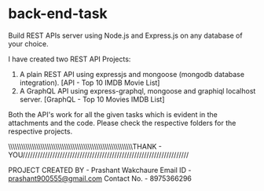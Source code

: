 # back-end-task
Build REST APIs server using Node.js and Express.js on any database of your choice.

I have created two REST API Projects:
1. A plain REST API using expressjs and mongoose (mongodb database integration). [API - Top 10 IMDB Movie List]
2. A GraphQL API using express-graphql, mongoose and graphiql localhost server. [GraphQL - Top 10 Movies IMDB List]

Both the API's work for all the given tasks which is evident in the attachments and the code.
Please check the respective folders for the respective projects.

\\\\\\\\\\\\\\\\\\\\\\\\\\\\\\\\\\\\\\\\\\\\\\\\\\\\\\\\\\\\\\\\\\\\\\\\\\\\\\\\\\\\\\\\\\\\\\\\\\\\\\\\\\\\\\\\\\\\THANK - YOU///////////////////////////////////////////////////////////////////

PROJECT CREATED BY - Prashant Wakchaure
          Email ID - prashant900555@gmail.com
       Contact No. - 8975366296
